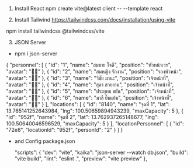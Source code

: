 1. Install React
npm create vite@latest client -- --template react

2. Install Tailwind
https://tailwindcss.com/docs/installation/using-vite

npm install tailwindcss @tailwindcss/vite

3. JSON Server
 - npm i json-server

 {
  "personnel": [
    {
      "id": "1",
      "name": "สมชาย ใจดี",
      "position": "หัวหน้าเวร",
      "avatar": "👨‍✈️"
    },
    {
      "id": "2",
      "name": "สมหญิง รักงาน",
      "position": "รองหัวหน้า",
      "avatar": "👩‍✈️"
    },
    {
      "id": "3",
      "name": "วิชัย มานะ",
      "position": "เจ้าหน้าที่",
      "avatar": "👨‍💼"
    },
    {
      "id": "4",
      "name": "สุดา สวยงาม",
      "position": "เจ้าหน้าที่",
      "avatar": "👩‍💼"
    },
    {
      "id": "5",
      "name": "ประยุทธ ขยัน",
      "position": "เจ้าหน้าที่",
      "avatar": "👨‍🔧"
    },
    {
      "id": "6",
      "name": "มาลี ยิ้มแย้ม",
      "position": "เจ้าหน้าที่",
      "avatar": "👩‍🔧"
    }
  ],
  "locations": [
    {
      "id": "8140",
      "name": "จุดที่ 1",
      "lat": 13.765141252643984,
      "lng": 100.50659894943239,
      "maxCapacity": 5
    },
    {
      "id": "952f",
      "name": "จุดที่ 2",
      "lat": 13.762937265148677,
      "lng": 100.50640046596529,
      "maxCapacity": 5
    }
  ],
  "locationPersonnel": [
    {
      "id": "72e8",
      "locationId": "952f",
      "personId": "2"
    }
  ]
}

- and Config package.json

  "scripts": {
    "dev": "vite",
    "kaika": "json-server --watch db.json",
    "build": "vite build",
    "lint": "eslint .",
    "preview": "vite preview"
  },